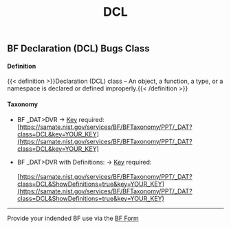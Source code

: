﻿---
weight: 3
title: "DCL"
---

<script async="" src="https://www.googletagmanager.com/gtag/js?id=G-PJ364XPP9F">
</script>
<script>
	window.dataLayer = window.dataLayer || [];
	function gtag(){dataLayer.push(arguments);}
	gtag('js', new Date());
	gtag('config', 'G-PJ364XPP9F');
</script>

## BF Declaration (DCL) Bugs Class 

#### Definition
{{< definition >}}Declaration (DCL) class – An object, a function, a type, or a namespace is declared or defined improperly.{{< /definition >}}

####  Taxonomy

- BF _DAT>DVR &rarr; [Key](https://forms.gle/SRZyva5Vn1i4dQQ2A) required:<br/>
[https://samate.nist.gov/services/BF/BFTaxonomy/PPT/_DAT?class=DCL&key=YOUR_KEY](https://samate.nist.gov/services/BF/BFTaxonomy/PPT/_DAT?class=DCL&key=YOUR_KEY)

- BF _DAT>DVR with Definitions: &rarr; [Key](https://forms.gle/SRZyva5Vn1i4dQQ2A) required:<br/><br/>
[https://samate.nist.gov/services/BF/BFTaxonomy/PPT/_DAT?class=DCL&ShowDefinitions=true&key=YOUR_KEY](https://samate.nist.gov/services/BF/BFTaxonomy/PPT/_DAT?class=DCL&ShowDefinitions=true&key=YOUR_KEY)

______________________________________
Provide your indended BF use via the [BF Form](https://forms.gle/SRZyva5Vn1i4dQQ2A)